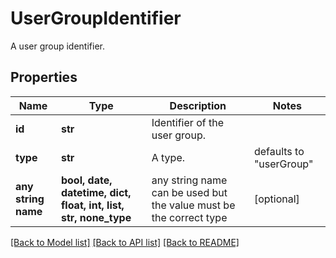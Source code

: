 # UserGroupIdentifier

A user group identifier.

## Properties
Name | Type | Description | Notes
------------ | ------------- | ------------- | -------------
**id** | **str** | Identifier of the user group. | 
**type** | **str** | A type. | defaults to "userGroup"
**any string name** | **bool, date, datetime, dict, float, int, list, str, none_type** | any string name can be used but the value must be the correct type | [optional]

[[Back to Model list]](../README.md#documentation-for-models) [[Back to API list]](../README.md#documentation-for-api-endpoints) [[Back to README]](../README.md)


